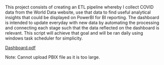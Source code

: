 This project consists of creating an ETL pipeline whereby I collect COVID data from the World Data website, use that data to find useful analytical insights that could be displayed on PowerBI for BI reporting. The dashboard is intended to update everyday with new data by automating the processing and connecting each stage such that the data reflected on the dashboard is relevant. This script will achieve that goal and will be ran daily using windows task scheduler for simplicity.

[Dashboard.pdf](https://github.com/aaAbdulkadir/Data-Science/files/9440147/Dashboard.pdf)

Note: Cannot upload PBIX file as it is too large.
